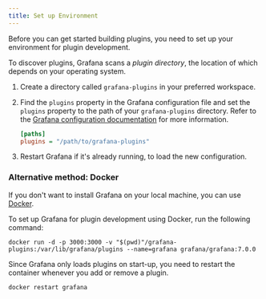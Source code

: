 ```yaml
---
title: Set up Environment
---
```

Before you can get started building plugins, you need to set up your environment for plugin development.

To discover plugins, Grafana scans a _plugin directory_, the location of which depends on your operating system.

1. Create a directory called `grafana-plugins` in your preferred workspace.

1. Find the `plugins` property in the Grafana configuration file and set the `plugins` property to the path of your `grafana-plugins` directory. Refer to the [Grafana configuration documentation](https://grafana.com/docs/grafana/latest/installation/configuration/#plugins) for more information.

   ```ini
   [paths]
   plugins = "/path/to/grafana-plugins"
   ```

1. Restart Grafana if it's already running, to load the new configuration.

### Alternative method: Docker

If you don't want to install Grafana on your local machine, you can use [Docker](https://www.docker.com).

To set up Grafana for plugin development using Docker, run the following command:

```
docker run -d -p 3000:3000 -v "$(pwd)"/grafana-plugins:/var/lib/grafana/plugins --name=grafana grafana/grafana:7.0.0
```

Since Grafana only loads plugins on start-up, you need to restart the container whenever you add or remove a plugin.

```
docker restart grafana
```
